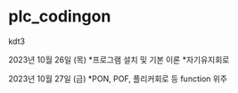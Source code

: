 # plc_codingon
kdt3

2023년 10월 26일 (목)
*프로그램 설치 및 기본 이론
*자기유지회로

2023년 10월 27일 (금)
*PON, POF, 플리커회로 등 function 위주
